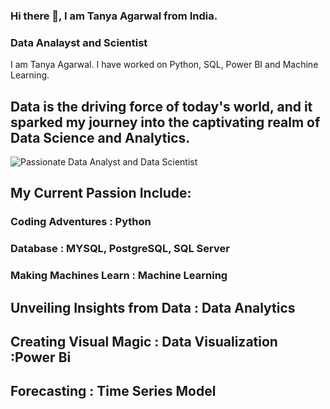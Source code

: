 ### Hi there 👋, I am Tanya Agarwal from India.
### Data Analayst and Scientist
I am Tanya Agarwal. I have worked on Python, SQL, Power BI and Machine Learning. 
## Data is the driving force of today's world, and it sparked my journey into the captivating realm of Data Science and Analytics.
![Passionate Data Analyst and Data Scientist](https://material.hkust-gz.edu.cn/wp-content/uploads/2023/05/banner-data-science-analytics-2x-scaled.jpg)

## My Current Passion Include:
### Coding Adventures : Python
### Database : MYSQL, PostgreSQL, SQL Server
### Making Machines Learn : Machine Learning
## Unveiling Insights from Data : Data Analytics
## Creating Visual Magic : Data Visualization :Power Bi
## Forecasting : Time Series Model





